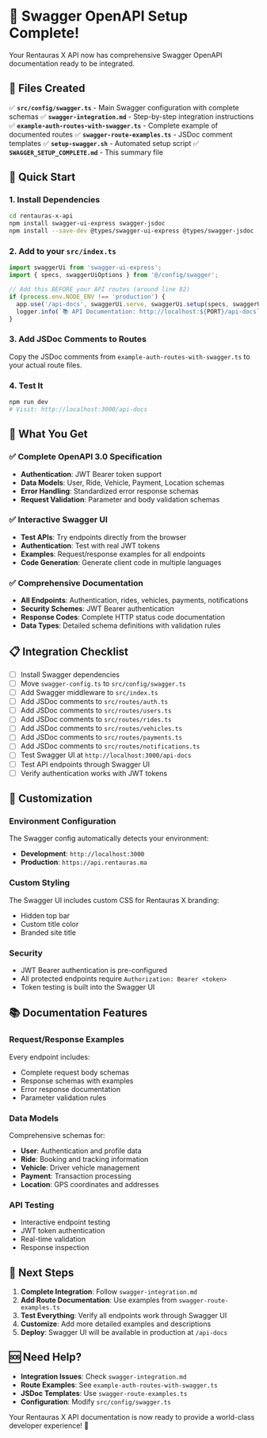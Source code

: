 # 🎉 Swagger OpenAPI Setup Complete!

Your Rentauras X API now has comprehensive Swagger OpenAPI documentation ready to be integrated.

## 📁 Files Created

✅ **`src/config/swagger.ts`** - Main Swagger configuration with complete schemas
✅ **`swagger-integration.md`** - Step-by-step integration instructions  
✅ **`example-auth-routes-with-swagger.ts`** - Complete example of documented routes
✅ **`swagger-route-examples.ts`** - JSDoc comment templates
✅ **`setup-swagger.sh`** - Automated setup script
✅ **`SWAGGER_SETUP_COMPLETE.md`** - This summary file

## 🚀 Quick Start

### 1. Install Dependencies
```bash
cd rentauras-x-api
npm install swagger-ui-express swagger-jsdoc
npm install --save-dev @types/swagger-ui-express @types/swagger-jsdoc
```

### 2. Add to your `src/index.ts`
```typescript
import swaggerUi from 'swagger-ui-express';
import { specs, swaggerUiOptions } from '@/config/swagger';

// Add this BEFORE your API routes (around line 82)
if (process.env.NODE_ENV !== 'production') {
  app.use('/api-docs', swaggerUi.serve, swaggerUi.setup(specs, swaggerUiOptions));
  logger.info(`📚 API Documentation: http://localhost:${PORT}/api-docs`);
}
```

### 3. Add JSDoc Comments to Routes
Copy the JSDoc comments from `example-auth-routes-with-swagger.ts` to your actual route files.

### 4. Test It
```bash
npm run dev
# Visit: http://localhost:3000/api-docs
```

## 🎯 What You Get

### ✅ Complete OpenAPI 3.0 Specification
- **Authentication**: JWT Bearer token support
- **Data Models**: User, Ride, Vehicle, Payment, Location schemas
- **Error Handling**: Standardized error response schemas
- **Request Validation**: Parameter and body validation schemas

### ✅ Interactive Swagger UI
- **Test APIs**: Try endpoints directly from the browser
- **Authentication**: Test with real JWT tokens
- **Examples**: Request/response examples for all endpoints
- **Code Generation**: Generate client code in multiple languages

### ✅ Comprehensive Documentation
- **All Endpoints**: Authentication, rides, vehicles, payments, notifications
- **Security Schemes**: JWT Bearer authentication
- **Response Codes**: Complete HTTP status code documentation
- **Data Types**: Detailed schema definitions with validation rules

## 📋 Integration Checklist

- [ ] Install Swagger dependencies
- [ ] Move `swagger-config.ts` to `src/config/swagger.ts`
- [ ] Add Swagger middleware to `src/index.ts`
- [ ] Add JSDoc comments to `src/routes/auth.ts`
- [ ] Add JSDoc comments to `src/routes/users.ts`
- [ ] Add JSDoc comments to `src/routes/rides.ts`
- [ ] Add JSDoc comments to `src/routes/vehicles.ts`
- [ ] Add JSDoc comments to `src/routes/payments.ts`
- [ ] Add JSDoc comments to `src/routes/notifications.ts`
- [ ] Test Swagger UI at `http://localhost:3000/api-docs`
- [ ] Test API endpoints through Swagger UI
- [ ] Verify authentication works with JWT tokens

## 🔧 Customization

### Environment Configuration
The Swagger config automatically detects your environment:
- **Development**: `http://localhost:3000`
- **Production**: `https://api.rentauras.ma`

### Custom Styling
The Swagger UI includes custom CSS for Rentauras X branding:
- Hidden top bar
- Custom title color
- Branded site title

### Security
- JWT Bearer authentication is pre-configured
- All protected endpoints require `Authorization: Bearer <token>`
- Token testing is built into the Swagger UI

## 📚 Documentation Features

### Request/Response Examples
Every endpoint includes:
- Complete request body schemas
- Response schemas with examples
- Error response documentation
- Parameter validation rules

### Data Models
Comprehensive schemas for:
- **User**: Authentication and profile data
- **Ride**: Booking and tracking information
- **Vehicle**: Driver vehicle management
- **Payment**: Transaction processing
- **Location**: GPS coordinates and addresses

### API Testing
- Interactive endpoint testing
- JWT token authentication
- Real-time validation
- Response inspection

## 🎉 Next Steps

1. **Complete Integration**: Follow `swagger-integration.md`
2. **Add Route Documentation**: Use examples from `swagger-route-examples.ts`
3. **Test Everything**: Verify all endpoints work through Swagger UI
4. **Customize**: Add more detailed examples and descriptions
5. **Deploy**: Swagger UI will be available in production at `/api-docs`

## 🆘 Need Help?

- **Integration Issues**: Check `swagger-integration.md`
- **Route Examples**: See `example-auth-routes-with-swagger.ts`
- **JSDoc Templates**: Use `swagger-route-examples.ts`
- **Configuration**: Modify `src/config/swagger.ts`

Your Rentauras X API documentation is now ready to provide a world-class developer experience! 🚀
